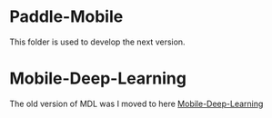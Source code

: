 # Paddle-Mobile

This folder is used to develop the next version.

# Mobile-Deep-Learning
The old version of MDL was I moved to here [Mobile-Deep-Learning](https://github.com/allonli/mobile-deep-learning) 


